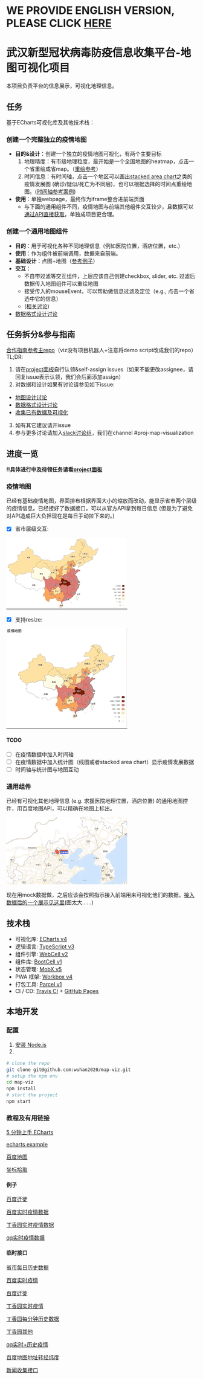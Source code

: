 # WE PROVIDE ENGLISH VERSION, PLEASE CLICK [HERE](https://github.com/wuhan2020/map-viz/blob/master/README_EN.md)

# 武汉新型冠状病毒防疫信息收集平台-地图可视化项目

本项目负责平台的信息展示，可视化地理信息。

## 任务

基于ECharts可视化库及其他技术栈：

### 创建一个完整独立的疫情地图
- **目的&设计**：创建一个独立的疫情地图可视化，有两个主要目标
  1. 地理精度：有市级地理粒度，最开始是一个全国地图的heatmap，点击一个省重绘成省map。（[重绘参考](https://gallery.echartsjs.com/editor.html?c=xm3iS_cb0g)）
  2. 时间信息：有时间轴，点击一个地区可以画出[stacked area chart](https://echarts.apache.org/examples/en/editor.html?c=area-stack)之类的疫情发展图 (确诊/疑似/死亡为不同层)，也可以根据选择的时间点重绘地图。([时间轴参考案例](https://echarts.apache.org/examples/en/editor.html?c=mix-timeline-finance))
- **使用**：单独webpage，最终作为iframe整合进前端页面
  - 与下面的通用组件不同，疫情地图与前端其他组件交互较少，且数据可以[通过API直接获取](http://lab.isaaclin.cn/nCoV/api/area?latest=0)，单独成项目更合理。

### 创建一个通用地图组件
- **目的**：用于可视化各种不同地理信息（例如医院位置，酒店位置，etc.）
- **使用**：作为组件被前端调用，数据来自前端。
- **基础设计**：点图+地图（[参考例子](https://www.echartsjs.com/examples/zh/editor.html?c=effectScatter-bmap)）
- **交互**：
  - 不自带过滤等交互组件，上层应该自己创建checkbox, slider, etc. 过滤后数据传入地图组件可以重绘地图
  - 接受传入的mouseEvent，可以帮助做信息过滤及定位（e.g., 点击一个省选中它的信息）
  - ([相关讨论](https://github.com/wuhan2020/map-viz/issues/2#issuecomment-578626578))
- [数据格式设计讨论](https://github.com/wuhan2020/map-viz/issues/3)

## 任务拆分&参与指南
[合作指南参考主repo](https://github.com/wuhan2020/wuhan2020/blob/master/CONTRIBUTING.md)（viz没有项目机器人+注意将demo script改成我们的repo）
TL;DR:
1. 请在[project面板](https://github.com/wuhan2020/map-viz/projects/1)自行认领&self-assign issues（如果不能更改assignee，请回复issue表示认领，我们会后面添加assign）
2. 对数据和设计如果有讨论请参见如下issue:
  - [地图设计讨论](https://github.com/wuhan2020/map-viz/issues/2)
  - [数据格式设计讨论](https://github.com/wuhan2020/map-viz/issues/3)
  - [收集已有数据及可视化](https://github.com/wuhan2020/map-viz/issues/7)
3. 如有其它建议请开issue
4. 参与更多讨论请加入[slack讨论组](https://join.slack.com/t/wuhan2020/shared_invite/enQtOTI2NTU1NzU3MTM2LWQ1YjIzMDllYjYzYTE1OTNhMWU4OTZkOGYzOGJhOWM2MzdlMjgwMmZiOWEzYTQwNmJkZDI4OWRmM2Q2ZDM1MTc)，我们在channel #proj-map-visualization


## 进度一览

**!!具体进行中及待领任务请看[project面板](https://github.com/wuhan2020/map-viz/projects/1)**

### 疫情地图 
已经有基础疫情地图，界面排布根据界面大小的缩放而改动，能显示省市两个层级的疫情信息。已经接好了数据接口，可以从官方API拿到每日信息 (但是为了避免对API造成巨大负担现在是每日手动拉下来的。)
- [x] 省市层级交互:

![img2](./screenshots/virus-map-demo.gif)
- [x] 支持resize:

![img1](./screenshots/virus-map-resize.gif)

#### TODO
- [ ] 在疫情数据中加入时间轴
- [ ] 在疫情数据中加入统计图（线图或者stacked area chart）显示疫情发展数据
- [ ] 时间轴与统计图与地图互动

### 通用组件
已经有可视化其他地理信息 (e.g. 求援医院地理位置，酒店位置) 的通用地图控件，用百度地图API，可以精确在地图上标出。

![img3](./screenshots/info-map-demo.gif)

现在用mock数据做，之后应该会按照指示接入前端用来可视化他们的数据。[接入数据后的一个展示见这里](https://github.com/wuhan2020/map-viz/blob/master/screenshots/ifno-map-demo-realdata.png)(图太大……)

## 技术栈

-   可视化库: [ECharts v4][13]
-   逻辑语言: [TypeScript v3][5]
-   组件引擎: [WebCell v2][6]
-   组件库: [BootCell v1][7]
-   状态管理: [MobX v5][8]
-   PWA 框架: [Workbox v4][9]
-   打包工具: [Parcel v1][10]
-   CI / CD: [Travis CI][11] + [GitHub Pages][12]

## 本地开发

### 配置
1. [安装 Node.js](https://nodejs.org/en/download/package-manager/)
2. 
```sh
# clone the repo
git clone git@github.com:wuhan2020/map-viz.git
# setup the npm env
cd map-viz
npm install
# start the project
npm start
```

### 教程及有用链接

[5 分钟上手 ECharts](https://www.echartsjs.com/zh/tutorial.html#5%20%E5%88%86%E9%92%9F%E4%B8%8A%E6%89%8B%20ECharts)

[echarts example](https://gallery.echartsjs.com/explore.html#sort=rank~timeframe=all~author=all)

[百度地图](http://lbsyun.baidu.com/jsdemo.htm#canvaslayer)

[坐标拾取](http://api.map.baidu.com/lbsapi/getpoint/index.html)



#### 例子

[百度迁徙](https://qianxi.baidu.com/?from=shoubai#city=420100)

[百度实时疫情数据](https://voice.baidu.com/act/newpneumonia/newpneumonia)

[丁香园实时疫情数据](https://3g.dxy.cn/newh5/view/pneumonia)

[qq实时疫情数据](https://news.qq.com/zt2020/page/feiyan.htm)



#### 临时接口

[省市每日历史数据](http://ncov.nosensor.com:8080/api/)

[百度实时疫情](https://service-nxxl1y2s-1252957949.gz.apigw.tencentcs.com/release/newpneumonia)

[百度迁徙](https://huiyan.baidu.com/migration/cityrank.jsonp?dt=city&id=420100&type=move_out&date=20200128&callback=jsonp_1580257678289_5758459) 

[丁香园实时疫情](https://service-0gg71fu4-1252957949.gz.apigw.tencentcs.com/release/dingxiangyuan)

[丁香园每分钟历史数据](http://lab.isaaclin.cn/nCoV/api/area?latest=0)

[丁香园其他](http://lab.isaaclin.cn/nCoV/)

[qq实时+历史疫情](https://service-n9zsbooc-1252957949.gz.apigw.tencentcs.com/release/qq )

[百度地图地址转经纬度](https://service-qf7o2c4u-1252957949.gz.apigw.tencentcs.com/release/bmap?address=华中科技大学)

[新闻收集接口](http://ncov.news.dragon-yuan.me/api/news?search=&page=)

[1]: https://developers.google.cn/web/progressive-web-apps
[2]: https://david-dm.org/wuhan2020/wuhan2020.github.io
[3]: https://travis-ci.com/wuhan2020/wuhan2020.github.io
[4]: https://www.w3.org/
[5]: https://typescriptlang.org
[6]: https://web-cell.dev/
[7]: https://web-cell.dev/BootCell/
[8]: https://mobx.js.org
[9]: https://developers.google.com/web/tools/workbox
[10]: https://parceljs.org
[11]: https://travis-ci.com/
[12]: https://pages.github.com/
[13]: https://www.echartsjs.com/
